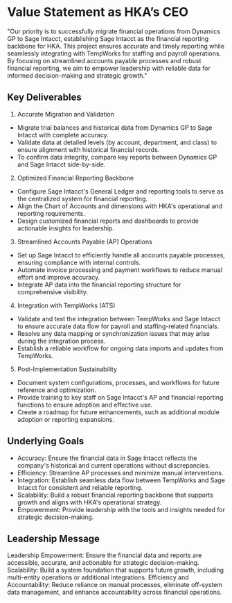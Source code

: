 # Value Statement as HKA’s CEO

"Our priority is to successfully migrate financial operations from Dynamics GP to Sage Intacct, establishing Sage Intacct as the financial reporting backbone for HKA. This project ensures accurate and timely reporting while seamlessly integrating with TempWorks for staffing and payroll operations. By focusing on streamlined accounts payable processes and robust financial reporting, we aim to empower leadership with reliable data for informed decision-making and strategic growth."

## Key Deliverables
1. Accurate Migration and Validation
- Migrate trial balances and historical data from Dynamics GP to Sage Intacct with complete accuracy.
- Validate data at detailed levels (by account, department, and class) to ensure alignment with historical financial records.
- To confirm data integrity, compare key reports between Dynamics GP and Sage Intacct side-by-side.

2. Optimized Financial Reporting Backbone
- Configure Sage Intacct's General Ledger and reporting tools to serve as the centralized system for financial reporting.
- Align the Chart of Accounts and dimensions with HKA's operational and reporting requirements.
- Design customized financial reports and dashboards to provide actionable insights for leadership.

3. Streamlined Accounts Payable (AP) Operations
- Set up Sage Intacct to efficiently handle all accounts payable processes, ensuring compliance with internal controls.
- Automate invoice processing and payment workflows to reduce manual effort and improve accuracy.
- Integrate AP data into the financial reporting structure for comprehensive visibility.

4. Integration with TempWorks (ATS)
- Validate and test the integration between TempWorks and Sage Intacct to ensure accurate data flow for payroll and staffing-related financials.
- Resolve any data mapping or synchronization issues that may arise during the integration process.
- Establish a reliable workflow for ongoing data imports and updates from TempWorks.

5. Post-Implementation Sustainability
- Document system configurations, processes, and workflows for future reference and optimization.
- Provide training to key staff on Sage Intacct's AP and financial reporting functions to ensure adoption and effective use.
- Create a roadmap for future enhancements, such as additional module adoption or reporting expansions.

## Underlying Goals
- Accuracy: Ensure the financial data in Sage Intacct reflects the company's historical and current operations without discrepancies.
- Efficiency: Streamline AP processes and minimize manual interventions.
- Integration: Establish seamless data flow between TempWorks and Sage Intacct for consistent and reliable reporting.
- Scalability: Build a robust financial reporting backbone that supports growth and aligns with HKA's operational strategy.
- Empowerment: Provide leadership with the tools and insights needed for strategic decision-making.

## Leadership Message
Leadership Empowerment: Ensure the financial data and reports are accessible, accurate, and actionable for strategic decision-making.
Scalability: Build a system foundation that supports future growth, including multi-entity operations or additional integrations.
Efficiency and Accountability: Reduce reliance on manual processes, eliminate off-system data management, and enhance accountability across financial operations.